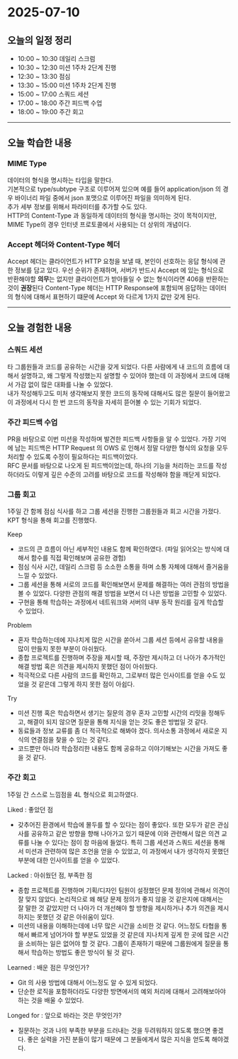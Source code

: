 # 2025-07-10

## 오늘의 일정 정리
- 10:00 ~ 10:30 데일리 스크럼
- 10:30 ~ 12:30 미션 1주차 2단계 진행
- 12:30 ~ 13:30 점심
- 13:30 ~ 15:00 미션 1주차 2단계 진행
- 15:00 ~ 17:00 스쿼드 세션
- 17:00 ~ 18:00 주간 피드백 수업
- 18:00 ~ 19:00 주간 회고
---

## 오늘 학습한 내용

### MIME Type
데이터의 형식을 명시하는 타입을 말한다.  
기본적으로 type/subtype 구조로 이루어져 있으며 예를 들어 application/json 의 경우 바이너리 파일 중에서 json 포맷으로 이루어진 파일을 의미하게 된다.  
추가 세부 정보를 위해서 파라미터를 추가할 수도 있다.  
HTTP의 Content-Type 과 동일하게 데이터의 형식을 명시하는 것이 목적이지만, MIME Type의 경우 인터넷 프로토콜에서 사용되는 더 상위의 개념이다.

### Accept 헤더와 Content-Type 헤더
Accept 헤더는 클라이언트가 HTTP 요청을 보낼 때, 본인이 선호하는 응답 형식에 관한 정보를 담고 있다.
우선 순위가 존재하며, 서버가 반드시 Accept 에 있는 형식으로 반환해야할 **의무**는 없지만 클라이언트가 받아들일 수 없는 형식이라면 406을 반환하는 것이 **권장**된다
Content-Type 헤더는 HTTP Response에 포함되며 응답하는 데이터의 형식에 대해서 표현하기 떄문에 Accept 와 다르게 1가지 값만 갖게 된다.

--- 
## 오늘 경험한 내용

### 스쿼드 세션
타 그룹원들과 코드를 공유하는 시간을 갖게 되었다.
다른 사람에게 내 코드의 흐름에 대해서 설명하고, 왜 그렇게 작성했는지 설명할 수 있어야 했는데 이 과정에서 코드에 대해서 가감 없이 많은 대화를 나눌 수 있었다.  
내가 작성해두고도 미처 생각해보지 못한 코드의 동작에 대해서도 많은 질문이 들어왔고 이 과정에서 다시 한 번 코드의 동작을 자세히 뜯어볼 수 있는 기회가 되었다.

### 주간 피드백 수업
PR을 바탕으로 이번 미션을 작성하며 발견한 피드백 사항들을 알 수 있었다.
가장 기억에 남는 피드백은 HTTP Request 의 OWS 로 인해서 정말 다양한 형식의 요청을 모두 처리할 수 있도록 수정이 필요하다는 피드백이었다.  
RFC 문서를 바탕으로 나오게 된 피드백이었는데, 하나의 기능을 처리하는 코드를 작성하더라도 이렇게 깊은 수준의 고려를 바탕으로 코드를 작성해야 함을 깨닫게 되었다.

### 그룹 회고
1주일 간 함께 점심 식사를 하고 그룹 세션을 진행한 그룹원들과 회고 시간을 가졌다. KPT 형식을 통해 회고를 진행했다.

Keep
- 코드의 큰 흐름이 아닌 세부적인 내용도 함께 확인하였다. (파일 읽어오는 방식에 대해서 함수를 직접 확인해보며 공유한 경험)
- 점심 식사 시간, 데일리 스크럼 등 소소한 소통을 하며 소통 자체에 대해서 즐거움을 느낄 수 있었다.
- 그룹 세션을 통해 서로의 코드를 확인해보면서 문제를 해결하는 여러 관점의 방법을 볼 수 있었다. 다양한 관점의 해결 방법을 보면서 더 나은 방법을 고민할 수 있었다.
- 구현을 통해 학습하는 과정에서 네트워크와 서버의 내부 동작 원리를 깊게 학습할 수 있었다.

Problem
- 혼자 학습하는데에 지나치게 많은 시간을 쏟아서 그룹 세션 등에서 공유할 내용을 많이 만들지 못한 부분이 아쉬웠다.
- 종합 프로젝트를 진행하며 주장을 제시할 때, 주장만 제시하고 더 나아가 추가적인 해결 방법 혹은 의견을 제시하지 못했던 점이 아쉬웠다.
- 적극적으로 다른 사람의 코드를 확인하고, 그로부터 많은 인사이트를 얻을 수도 있었을 것 같은데 그렇게 하지 못한 점이 아쉽다.

Try
- 미션 진행 혹은 학습하면서 생기는 질문의 경우 혼자 고민할 시간의 리밋을 정해두고, 해결이 되지 않으면 질문을 통해 지식을 얻는 것도 좋은 방법일 것 같다.
- 동료들과 정보 교류를 좀 더 적극적으로 해봐야 겠다. 의사소통 과정에서 새로운 지식의 연결점을 찾을 수 있는 것 같다.
- 코드뿐만 아니라 학습정리한 내용도 함께 공유하고 이야기해보는 시간을 가져도 좋을 것 같다.

### 주간 회고
1주일 간 스스로 느낌점을 4L 형식으로 회고하였다.  

Liked : 좋았던 점 
- 갖추어진 환경에서 학습에 몰두를 할 수 있다는 점이 좋았다. 또한 모두가 같은 관심사를 공유하고 같은 방향을 향해 나아가고 있기 때문에 이와 관련해서 많은 의견 교류를 나눌 수 있다는 점이 참 마음에 들었다. 
특히 그룹 세션과 스쿼드 세션을 통해서 미션과 관련하여 많은 조언을 얻을 수 있었고, 이 과정에서 내가 생각하지 못했던 부분에 대한 인사이트를 얻을 수 있었다. 

Lacked : 아쉬웠던 점, 부족한 점
- 종합 프로젝트를 진행하며 기획/디자인 팀원이 설정했던 문제 정의에 관해서 의견이 잘 맞지 않았다. 논리적으로 왜 해당 문제 정의가 좋지 않을 것 같은지에 대해서는 잘 말한 것 같았지만 더 나아가 더 개선해야 할 방향을 제시하거나 추가 의견을 제시하지는 못했던 것 같은 아쉬움이 있다. 
- 미션의 내용을 이해하는데에 너무 많은 시간을 소비한 것 같다. 어느정도 타협을 통해서 빠르게 넘어가야 할 부분도 있었을 것 같은데 지나치게 깊게 한 곳에 많은 시간을 소비하는 일은 없어야 할 것 같다. 그룹이 존재하기 때문에 그룹원에게 질문을 통해서 학습하는 방법도 좋은 방식이 될 것 같다. 

Learned : 배운 점은 무엇인가? 
- Git 의 사용 방법에 대해서 어느정도 알 수 있게 되었다. 
- 단순한 로직을 포함하더라도 다양한 방면에서의 예외 처리에 대해서 고려해보아야하는 것을 배울 수 있었다. 

Longed for : 앞으로 바라는 것은 무엇인가? 
- 질문하는 것과 나의 부족한 부분을 드러내는 것을 두려워하지 않도록 했으면 좋겠다. 좋은 실력을 가진 분들이 많기 때문에 그 분들에게서 많은 지식을 얻도록 해야겠다.